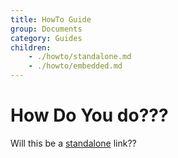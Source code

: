 ```yaml
---
title: HowTo Guide
group: Documents
category: Guides
children:
    - ./howto/standalone.md
    - ./howto/embedded.md
---
```

 # How Do You do???
 

 Will this be a [standalone](./howto/standalone.md) link??
